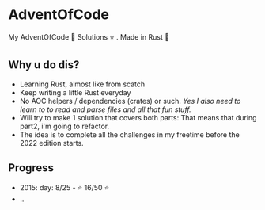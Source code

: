 # AdventOfCode

My AdventOfCode 🎄 Solutions ⭐ . Made in Rust 🦀

## Why u do dis?

- Learning Rust, almost like from scatch 
- Keep writing a little Rust everyday
- No AOC helpers / dependencies (crates) or such. *Yes I also need to learn to to read and parse files and all that fun stuff.*
- Will try to make 1 solution that covers both parts: That means that during part2, i'm going to refactor.
- The idea is to complete all the challenges in my freetime before the 2022 edition starts.

## Progress
- 2015: day: 8/25 - ⭐ 16/50 ⭐
- ..
